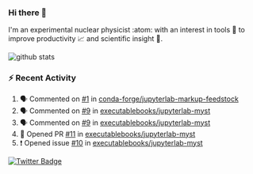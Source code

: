 ### Hi there 👋 

I'm an experimental nuclear physicist :atom: with an interest in tools :wrench: to improve productivity :chart_with_upwards_trend: and scientific insight :telescope:.

![github stats](https://github-readme-stats.vercel.app/api?username=agoose77&show_icons=true&hide_rank=true&hide_title=true&bg_color=30,e76445,904e95&text_color=efe3ec&icon_color=efe3ec)
<!--
**agoose77/agoose77** is a ✨ _special_ ✨ repository because its `README.md` (this file) appears on your GitHub profile.

Here are some ideas to get you started:

- 🔭 I’m currently working on ...
- 🌱 I’m currently learning ...
- 👯 I’m looking to collaborate on ...
- 🤔 I’m looking for help with ...
- 💬 Ask me about ...
- 📫 How to reach me: ...
- 😄 Pronouns: ...
- ⚡ Fun fact: ...
-->

### :zap: Recent Activity
<!--START_SECTION:activity-->
1. 🗣 Commented on [#1](https://github.com/conda-forge/jupyterlab-markup-feedstock/issues/1) in [conda-forge/jupyterlab-markup-feedstock](https://github.com/conda-forge/jupyterlab-markup-feedstock)
2. 🗣 Commented on [#9](https://github.com/executablebooks/jupyterlab-myst/issues/9) in [executablebooks/jupyterlab-myst](https://github.com/executablebooks/jupyterlab-myst)
3. 🗣 Commented on [#9](https://github.com/executablebooks/jupyterlab-myst/issues/9) in [executablebooks/jupyterlab-myst](https://github.com/executablebooks/jupyterlab-myst)
4. 💪 Opened PR [#11](https://github.com/executablebooks/jupyterlab-myst/pull/11) in [executablebooks/jupyterlab-myst](https://github.com/executablebooks/jupyterlab-myst)
5. ❗️ Opened issue [#10](https://github.com/executablebooks/jupyterlab-myst/issues/10) in [executablebooks/jupyterlab-myst](https://github.com/executablebooks/jupyterlab-myst)
<!--END_SECTION:activity-->


[![Twitter Badge](https://img.shields.io/twitter/follow/agoose77?style=flat-square&logo=Twitter&logoColor=white&color=cornflowerblue)](https://twitter.com/agoose77)
